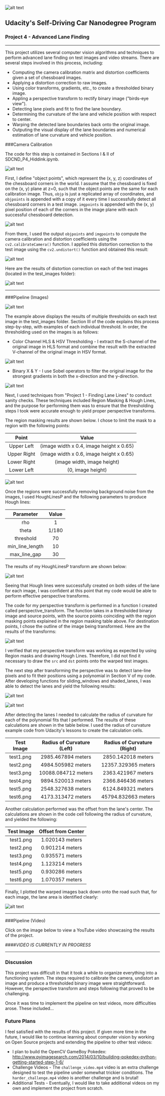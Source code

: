 [//]: # (Image References)
[loading_screen]: https://github.com/nhiddink/CarND_P4_Advanced_Lane_Finding/blob/master/Resources/Screenshots/loading_screen.png
[distortion]: https://github.com/nhiddink/CarND_P4_Advanced_Lane_Finding/blob/master/resources/output_images/distortion.png
[distortion_theory]: https://github.com/nhiddink/CarND_P4_Advanced_Lane_Finding/blob/master/Resources/Screenshots/distortion.png
[corners_unwarp]: https://github.com/nhiddink/CarND_P4_Advanced_Lane_Finding/blob/master/resources/output_images/corners_unwarp.png
[distortion_corrected]: https://github.com/nhiddink/CarND_P4_Advanced_Lane_Finding/blob/master/resources/output_images/distortion_corrected.png 
[sobel_operators]: https://github.com/nhiddink/CarND_P4_Advanced_Lane_Finding/blob/master/resources/output_images/sobel_operators.png 
[gradient_magnitude]: https://github.com/nhiddink/CarND_P4_Advanced_Lane_Finding/blob/master/resources/output_images/gradient_magnitude.png
[gradient_direction]: https://github.com/nhiddink/CarND_P4_Advanced_Lane_Finding/blob/master/resources/output_images/gradient_direction.png 
[color_thresholding]: https://github.com/nhiddink/CarND_P4_Advanced_Lane_Finding/blob/master/resources/output_images/color_thresholding.png 
[multiple_thresholds]: https://github.com/nhiddink/CarND_P4_Advanced_Lane_Finding/blob/master/resources/output_images/multiple_thresholds.png
[region_masked]: https://github.com/nhiddink/CarND_P4_Advanced_Lane_Finding/blob/master/resources/output_images/region_masked.png
[hough_lines]: https://github.com/nhiddink/CarND_P4_Advanced_Lane_Finding/blob/master/resources/output_images/hough_lines.png
[perspective_transform]: https://github.com/nhiddink/CarND_P4_Advanced_Lane_Finding/blob/master/resources/output_images/perspective_transform.png
[sliding_windows]: https://github.com/nhiddink/CarND_P4_Advanced_Lane_Finding/blob/master/resources/output_images/sliding_windows.png
[shaded_lanes]: https://github.com/nhiddink/CarND_P4_Advanced_Lane_Finding/blob/master/resources/output_images/shaded_lanes.png
[lane_mapping]: https://github.com/nhiddink/CarND_P4_Advanced_Lane_Finding/blob/master/resources/output_images/lane_mapping.png

![alt text](https://github.com/nhiddink/CarND_P4_Advanced_Lane_Finding/blob/master/Resources/Screenshots/loading_screen.png)
## Udacity's Self-Driving Car Nanodegree Program
### Project 4 - Advanced Lane Finding

---

This project utilizes several computer vision algorithms and techniques to perform advanced lane finding on test images and video streams. There are several steps involved in this process, including: 

* Computing the camera calibration matrix and distortion coefficients given a set of chessboard images.
* Applying a distortion correction to raw images.
* Using color transforms, gradients, etc., to create a thresholded binary image.
* Appling a perspective transform to rectify binary image ("birds-eye view").
* Detecting lane pixels and fit to find the lane boundary.
* Determining the curvature of the lane and vehicle position with respect to center.
* Warping the detected lane boundaries back onto the original image.
* Outputing the visual display of the lane boundaries and numerical estimation of lane curvature and vehicle position.

###Camera Calibration

The code for this step is contained in Sections I & II of SDCND_P4_Hiddink.ipynb.  

![alt text][distortion]

First, I define "object points", which represent the (x, y, z) coordinates of the chessboard corners in the world. I assume that the chessboard is fixed on the (x, y) plane at z=0, such that the object points are the same for each calibration image.  Thus, `objp` is just a replicated array of coordinates, and `objpoints` is appended with a copy of it every time I successfully detect all chessboard corners in a test image.  `imgpoints` is appended with the (x, y) pixel position of each of the corners in the image plane with each successful chessboard detection.  

![alt text](distortion_theory)

From there, I used the output `objpoints` and `imgpoints` to compute the camera calibration and distortion coefficients using the `cv2.calibrateCamera()` function.  I applied this distortion correction to the test image using the `cv2.undistort()` function and obtained this result: 

![alt text][corners_unwarp]

Here are the results of distortion correction on each of the test images (located in the test_images folder):

![alt text][distortion_corrected]

---

###Pipeline (Images)

![alt text][multiple_thresholds]

The example above displays the results of multiple thresholds on each test image in the test_images folder. Section III of the code explains this process step-by-step, with examples of each individual threshold. In order, the thresholding used on the images is as follows:

+ Color Channel HLS & HSV Thresholding - I extract the S-channel of the original image in HLS format and combine the result with the extracted V-channel of the original image in HSV format.

![alt text][color_thresholding]

+ Binary X & Y - I use Sobel operators to filter the original image for the strongest gradients in both the x-direction and the y-direction.

![alt text][sobel_operators]

Next, I used techniques from "Project 1 - Finding Lane Lines" to conduct sanity checks. These techniques included Region Masking & Hough Lines, and the purpose for performing them was to ensure that the thresholding steps I took were accurate enough to yield proper perspective transforms.

The region masking results are shown below. I chose to limit the mask to a region with the following points: 

| Point       | Value                                    | 
|:-----------:|:----------------------------------------:| 
| Upper Left  | (image width x 0.4, image height x 0.65) | 
| Upper Right | (image width x 0.6, image height x 0.65) |
| Lower Right | (image width, image height)              |
| Lower Left  | (0, image height)                        |

![alt text][region_masked]

Once the regions were successfully removing background noise from the images, I used HoughLinesP and the following parameters to produce Hough lines:

| Parameter        | Value  | 
|:----------------:|:------:| 
| rho              | 1      | 
| theta            | 1/180  |
| threshold        | 70     |
| min_line_length  | 10     |
| max_line_gap     | 30     |

The results of my HoughLinesP transform are shown below:

![alt text][hough_lines]

Seeing that Hough lines were successfully created on both sides of the lane for each image, I was confident at this point that my code would be able to perform effective perspective transforms.

The code for my perspective transform is performed in a function I created called perspective_transform. The function takes in a thresholded binary image and source points, with the source points coinciding with the region masking points explained in the region masking table above. For destination points, I chose the outline of the image being transformed. Here are the results of the transforms:

![alt text](perspective_transform)

I verified that my perspective transform was working as expected by using Region masks and drawing Hough Lines. Therefore, I did not find it necessary to draw the `src` and `dst` points onto the warped test images.

The next step after transforming the perspective was to detect lane-line pixels and to fit their positions using a polynomial in Section V of my code. After developing functions for sliding_windows and shaded_lanes, I was able to detect the lanes and yield the following results:

![alt text](sliding_windows)

![alt text](shaded_lanes)

After detecting the lanes I needed to calculate the radius of curvature for each of the polynomial fits that I performed. The results of these calculations are shown in the table below. I used the radius of curvature example code from Udacity's lessons to create the calculation cells.

| Test Image | Radius of Curvature (Left) | Radius of Curvature (Right) | 
|:----------:|:--------------------------:|:---------------------------:| 
| test1.png  | 2985.467894 meters         | 2850.142018 meters          | 
| test2.png  | 4984.505982 meters         | 12357.329365 meters         |
| test3.png  | 10088.084712 meters         | 2363.421967 meters          |
| test4.png  | 9894.520013 meters         | 2366.846436 meters          |
| test5.png  | 2548.327638 meters         | 6124.849321 meters          |
| test6.png  | 4173.313472 meters         | 45794.832663 meters         |

Another calculation performed was the offset from the lane's center. The calculations are shown in the code cell following the radius of curvature, and yielded the following:

| Test Image | Offset from Center |
|:----------:|:------------------:| 
| test1.png  | 1.020143 meters    |
| test2.png  | 0.901214 meters    |
| test3.png  | 0.935571 meters    |
| test4.png  | 1.123214 meters    |
| test5.png  | 0.930286 meters    |
| test6.png  | 1.070357 meters    |

Finally, I plotted the warped images back down onto the road such that, for each image, the lane area is identified clearly:

![alt text][lane_mapping]

---

###Pipeline (Video)

Click on the image below to view a YouTube video showcasing the results of the project.

####_VIDEO IS CURRENTLY IN PROGRESS_

---

### Discussion

This project was difficult in that it took a while to organize everything into a functioning system. The steps required to calibrate the camera, undistort an image and produce a thresholded binary image were straightforward. However, the perspective transform and steps following that proved to be challenging. 

Once it was time to implement the pipeline on test videos, more difficulties arose. These included...

### Future Plans

I feel satisfied with the results of this project. If given more time in the future, I would like to continue learning about computer vision by working on Open Source projects and extending the pipeline to other test videos:

+ I plan to build the OpenCV GameBoy Pokedex: http://www.pyimagesearch.com/2014/03/10/building-pokedex-python-getting-started-step-1-6/
+ Challenge Videos - The `challenge_video.mp4` video is an extra challenge designed to test the pipeline under somewhat trickier conditions.  The `harder_challenge.mp4` video is another challenge and is brutal!
+ Additional Tests - Eventually, I would like to take additional videos on my own and implement the project from scratch.
